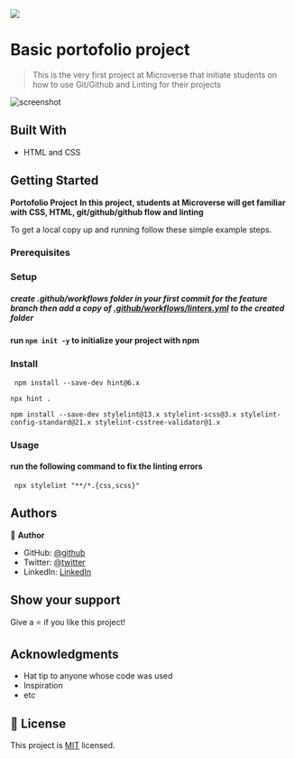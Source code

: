 ![](https://img.shields.io/badge/Microverse-blueviolet)

# Basic portofolio project

> This is the very first project at Microverse that initiate students on how to use Git/Github and Linting for their projects

![screenshot](./src/assert/portofolio.PNG)

## Built With

- HTML and CSS

## Getting Started

**Portofolio Project**
**In this project, students at Microverse will get familiar with CSS, HTML, git/github/github flow and linting**

To get a local copy up and running follow these simple example steps.

### Prerequisites

### Setup

##### create .github/workflows folder in your first commit for the feature branch then add a copy of [.github/workflows/linters.yml](https://github.com/microverseinc/linters-config/blob/master/html-css/.github/workflows/linters.yml) to the created folder

#### run `npm init -y` to initialize your project with npm

### Install

` npm install --save-dev hint@6.x`

`npx hint .`

`npm install --save-dev stylelint@13.x stylelint-scss@3.x stylelint-config-standard@21.x stylelint-csstree-validator@1.x`

### Usage

#### run the following command to fix the linting errors

` npx stylelint "**/*.{css,scss}"`

## Authors

👤 **Author**

- GitHub: [@github](https://github.com/mwafrika)
- Twitter: [@twitter](https://twitter.com/mwafrikamufung1)
- LinkedIn: [LinkedIn](https://www.linkedin.com/in/mwafrika-mufungizi)

## Show your support

Give a ⭐️ if you like this project!

## Acknowledgments

- Hat tip to anyone whose code was used
- Inspiration
- etc

## 📝 License

This project is [MIT](./MIT.md) licensed.
